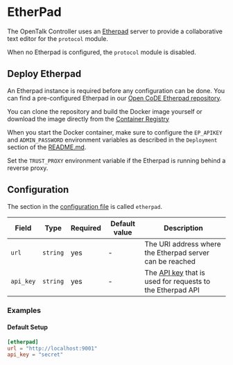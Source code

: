 # EtherPad

The OpenTalk Controller uses an [Etherpad](https://etherpad.org/) server to provide a collaborative text editor for the `protocol` module.

When no Etherpad is configured, the `protocol` module is disabled.

## Deploy Etherpad

An Etherpad instance is required before any configuration can be done. You can find a pre-configured Etherpad in our
[Open CoDE Etherpad repository](https://gitlab.opencode.de/opentalk/etherpad).

You can clone the repository and build the Docker image yourself or download the image directly from the [Container Registry](https://gitlab.opencode.de/opentalk/etherpad/container_registry)

When you start the Docker container, make sure to configure the `EP_APIKEY` and `ADMIN_PASSWORD` environment variables as
described in the `Deployment` section of the [README.md](https://gitlab.opencode.de/opentalk/etherpad/-/blob/main/README.md?ref_type=heads#deployment).

Set the `TRUST_PROXY` environment variable if the Etherpad is running behind a reverse proxy.

## Configuration

The section in the [configuration file](configuration.md) is called `etherpad`.

| Field     | Type     | Required | Default value | Description                                                                                                                                            |
| --------- | -------- | -------- | ------------- | ------------------------------------------------------------------------------------------------------------------------------------------------------ |
| `url`     | `string` | yes      | -             | The URI address where the Etherpad server can be reached                                                                                               |
| `api_key` | `string` | yes      | -             | The [API key](https://gitlab.opencode.de/opentalk/etherpad/-/blob/main/README.md?ref_type=heads#api-key) that is used for requests to the Etherpad API |

### Examples

#### Default Setup

```toml
[etherpad]
url = "http://localhost:9001"
api_key = "secret"
```

